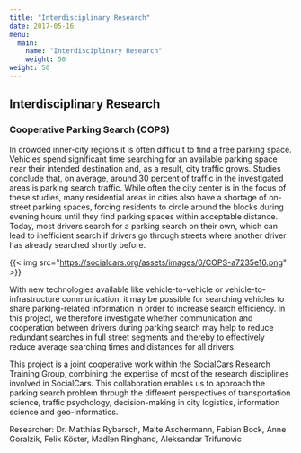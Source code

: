 ```yaml
---
title: "Interdisciplinary Research"
date: 2017-05-16
menu:
  main:
    name: "Interdisciplinary Research"
    weight: 50
weight: 50
---
```


## Interdisciplinary Research

### Cooperative Parking Search (COPS)

In crowded inner-city regions it is often difficult to find a free parking space. Vehicles spend significant time searching for an available parking space near their intended destination and, as a result, city traffic grows. Studies conclude that, on average, around 30 percent of traffic in the investigated areas is parking search traffic. While often the city center is in the focus of these studies, many residential areas in cities also have a shortage of on-street parking spaces, forcing residents to circle around the blocks during evening hours until they find parking spaces within acceptable distance. Today, most drivers search for a parking search on their own, which can lead to inefficient search if drivers go through streets where another driver has already searched shortly before.

{{< img src="https://socialcars.org/assets/images/6/COPS-a7235e16.png" >}}

With new technologies available like vehicle-to-vehicle or vehicle-to-infrastructure communication, it may be possible for searching vehicles to share parking-related information in order to increase search efficiency. In this project, we therefore investigate whether communication and cooperation between drivers during parking search may help to reduce redundant searches in full street segments and thereby to effectively reduce average searching times and distances for all drivers.

This project is a joint cooperative work within the SocialCars Research Training Group, combining the expertise of most of the research disciplines involved in SocialCars. This collaboration enables us to approach the parking search problem through the different perspectives of transportation science, traffic psychology, decision-making in city logistics, information science and geo-informatics.

Researcher: Dr. Matthias Rybarsch, Malte Aschermann, Fabian Bock, Anne Goralzik, Felix Köster, Madlen Ringhand, Aleksandar Trifunovic